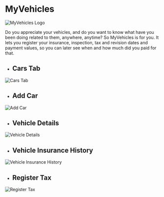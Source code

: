 # MyVehicles

![MyVehicles Logo](https://raw.githubusercontent.com/carlostojal/MyVehicles/master/design/MyVehicles_logo.png)

Do you appreciate your vehicles, and do you want to know what have you been doing related to them, anywhere, anytime?
So MyVehicles is for you.
It lets you register your insurance, inspection, tax and revision dates and payment values, so you can later see when and how much did you paid for that.

* ## Cars Tab
![Cars Tab](https://raw.githubusercontent.com/carlostojal/MyVehicles/master/screenshots/Screenshot_2019-07-09-23-25-04-972_com.carlostojal.myvehicles.png)
* ## Add Car
![Add Car](https://raw.githubusercontent.com/carlostojal/MyVehicles/master/screenshots/Screenshot_2019-07-09-23-23-14-200_com.carlostojal.myvehicles.png)
* ## Vehicle Details
![Vehicle Details](https://raw.githubusercontent.com/carlostojal/MyVehicles/master/screenshots/Screenshot_2019-07-09-23-23-29-697_com.carlostojal.myvehicles.png)
* ## Vehicle Insurance History
![Vehicle Insurance History](https://raw.githubusercontent.com/carlostojal/MyVehicles/master/screenshots/Screenshot_2019-07-09-23-23-44-119_com.carlostojal.myvehicles.png)
* ## Register Tax
![Register Tax](https://raw.githubusercontent.com/carlostojal/MyVehicles/master/screenshots/Screenshot_2019-07-09-23-24-44-916_com.carlostojal.myvehicles.png)
